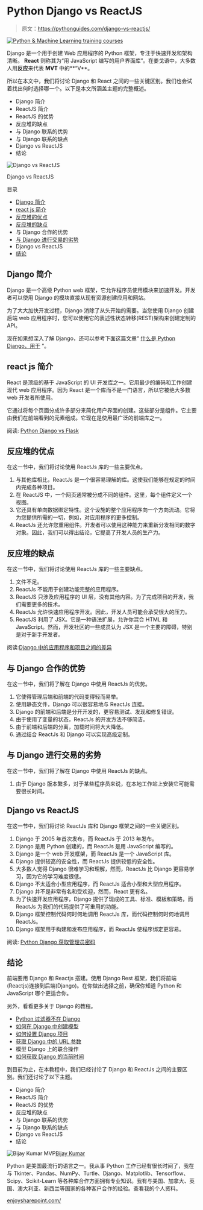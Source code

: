 # Python Django vs ReactJS

> 原文：<https://pythonguides.com/django-vs-reactjs/>

[![Python & Machine Learning training courses](img/49ec9c6da89a04c9f45bab643f8c765c.png)](https://sharepointsky.teachable.com/p/python-and-machine-learning-training-course)

Django 是一个用于创建 Web 应用程序的 Python 框架，专注于快速开发和架构清晰。 **React** 则称其为“用 JavaScript 编写的用户界面库”。在姜戈语中，大多数人用**反应**来代表 **MVT** 中的**“V**。

所以在本文中，我们将讨论 Django 和 React 之间的一些关键区别。我们也会试着找出何时选择哪一个。以下是本文所涵盖主题的完整概述。

*   Django 简介
*   ReactJS 简介
*   ReactJS 的优势
*   反应堆的缺点
*   与 Django 联系的优势
*   与 Django 联系的缺点
*   Django vs ReactJS
*   结论

![Django vs ReactJS](img/d65e5ea31792cd5557ec93afc701a594.png "Django vs ReactJS")

Django vs ReactJS

目录

[](#)

*   [Django 简介](#Introduction_to_Django "Introduction to Django")
*   [react js 简介](#Introduction_to_ReactJS "Introduction to ReactJS")
*   [反应堆的优点](#Advantages_of_ReactJS "Advantages of ReactJS")
*   [反应堆的缺点](#Disadvantages_of_ReactJS "Disadvantages of ReactJS")
*   与 Django 合作的优势
*   [与 Django 进行交易的劣势](#Disadvantage_of_ReactJS_with_Django "Disadvantage of ReactJS with Django")
*   Django vs ReactJS
*   [结论](#Conclusion "Conclusion")

## Django 简介

Django 是一个高级 Python web 框架，它允许程序员使用模块来加速开发。开发者可以使用 Django 的模块直接从现有资源创建应用和网站。

为了大大加快开发过程，Django 消除了从头开始的需要。当您使用 Django 创建后端 web 应用程序时，您可以使用它的表述性状态转移(REST)架构来创建定制的 API。

现在如果想深入了解 Django，还可以参考下面这篇文章“ [什么是 Python Django，用于](https://pythonguides.com/what-is-python-django/) ”。

## react js 简介

React 是顶级的基于 JavaScript 的 UI 开发库之一。它用最少的编码和工作创建现代 web 应用程序。因为 React 是一个库而不是一门语言，所以它被绝大多数 web 开发者所使用。

它通过将每个页面分成许多部分来简化用户界面的创建。这些部分是组件。它主要由我们在前端看到的元素组成。它现在是使用最广泛的前端库之一。

阅读: [Python Django vs Flask](https://pythonguides.com/python-django-vs-flask/)

## 反应堆的优点

在这一节中，我们将讨论使用 ReactJs 库的一些主要优点。

1.  与其他库相比，ReactJs 是一个很容易理解的库。这使我们能够在规定的时间内完成各种项目。
2.  在 ReactJS 中，一个网页通常被分成不同的组件。这里，每个组件定义一个视图。
3.  它还具有单向数据绑定特性。这个设施的整个应用程序向一个方向流动。它将为您提供所需的一切，例如，对应用程序的更多控制。
4.  ReactJs 还允许您重用组件。开发者可以使用这种能力来重新分发相同的数字对象。因此，我们可以得出结论，它提高了开发人员的生产力。

## 反应堆的缺点

在这一节中，我们将讨论使用 ReactJs 库的一些主要缺点。

1.  文件不足。
2.  ReactJs 不能用于创建功能完整的应用程序。
3.  ReactJS 只涉及应用程序的 UI 层，没有其他内容。为了完成项目的开发，我们需要更多的技术。
4.  ReactJs 允许快速应用程序开发。因此，开发人员可能会承受很大的压力。
5.  ReactJS 利用了 JSX。它是一种语法扩展，允许你混合 HTML 和 JavaScript。然而，开发社区的一些成员认为 JSX 是一个主要的障碍，特别是对于新手开发者。

阅读:[Django 中的应用程序和项目之间的差异](https://pythonguides.com/django-app-vs-project/)

## 与 Django 合作的优势

在这一节中，我们将了解在 Django 中使用 ReactJs 的优势。

1.  它使得管理后端和前端的代码变得轻而易举。
2.  使用静态文件，Django 可以很容易地与 ReactJs 连接。
3.  Django 的前端和后端是分开开发的，更容易测试、发现和修复错误。
4.  由于使用了变量的状态，ReactJs 的开发方法不够简洁。
5.  由于前端和后端的分离，加载时间将大大降低。
6.  通过结合 ReactJs 和 Django 可以实现高级定制。

## 与 Django 进行交易的劣势

在这一节中，我们将了解在 Django 中使用 ReactJs 的缺点。

1.  由于 Django 版本繁多，对于某些程序员来说，在本地工作站上安装它可能需要很长时间。

## Django vs ReactJS

在这一节中，我们将讨论 ReactJs 库和 Django 框架之间的一些关键区别。

1.  Django 于 2005 年首次发布，而 ReactJs 于 2013 年发布。
2.  Django 是用 Python 创建的，而 ReactJs 是用 JavaScript 编写的。
3.  Django 是一个 web 开发框架，而 ReactJs 是一个 JavaScript 库。
4.  Django 提供较高的安全性，而 ReactJs 提供较低的安全性。
5.  大多数人觉得 Django 很难学习和理解，然而，ReactJs 比 Django 更容易学习，因为它的学习难度很低。
6.  Django 不太适合小型应用程序，而 ReactJs 适合小型和大型应用程序。
7.  Django 并不是非常有名和受欢迎，然而，React 更有名。
8.  为了快速开发应用程序，Django 提供了现成的工具、标准、模板和策略，而 ReactJs 为我们的代码提供了可重用的功能。
9.  Django 框架控制代码何时何地调用 ReactJs 库，而代码控制何时何地调用 ReactJs。
10.  Django 框架用于构建和发布应用程序，而 ReactJs 使程序绑定更容易。

阅读: [Python Django 获取管理员密码](https://pythonguides.com/python-django-get-admin-password/)

## 结论

前端要用 Django 和 Reactjs 搭建。使用 Django Rest 框架，我们将前端(Reactjs)连接到后端(Django)。在你做出选择之前，确保你知道 Python 和 JavaScript 哪个更适合你。

另外，看看更多关于 Django 的教程。

*   [Python 过滤器不在 Django](https://pythonguides.com/filter-not-in-django/)
*   [如何在 Django 中创建模型](https://pythonguides.com/create-model-in-django/)
*   [如何设置 Django 项目](https://pythonguides.com/setup-django-project/)
*   [获取 Django 中的 URL 参数](https://pythonguides.com/get-url-parameters-in-django/)
*   模型 Django 上的联合操作
*   [如何获取 Django 的当前时间](https://pythonguides.com/how-to-get-current-time-in-django/)

到目前为止，在本教程中，我们已经讨论了 Django 和 ReactJs 之间的主要区别。我们还讨论了以下主题。

*   Django 简介
*   ReactJS 简介
*   ReactJS 的优势
*   反应堆的缺点
*   与 Django 联系的优势
*   与 Django 联系的缺点
*   Django vs ReactJS
*   结论

![Bijay Kumar MVP](img/9cb1c9117bcc4bbbaba71db8d37d76ef.png "Bijay Kumar MVP")[Bijay Kumar](https://pythonguides.com/author/fewlines4biju/)

Python 是美国最流行的语言之一。我从事 Python 工作已经有很长时间了，我在与 Tkinter、Pandas、NumPy、Turtle、Django、Matplotlib、Tensorflow、Scipy、Scikit-Learn 等各种库合作方面拥有专业知识。我有与美国、加拿大、英国、澳大利亚、新西兰等国家的各种客户合作的经验。查看我的个人资料。

[enjoysharepoint.com/](https://enjoysharepoint.com/)[](https://www.facebook.com/fewlines4biju "Facebook")[](https://www.linkedin.com/in/fewlines4biju/ "Linkedin")[](https://twitter.com/fewlines4biju "Twitter")